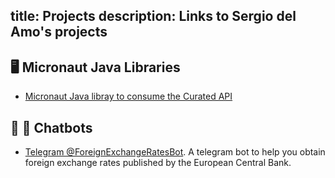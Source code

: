 title: Projects
description: Links to Sergio del Amo's projects
---

## 🖥 Micronaut Java Libraries

- [Micronaut Java libray to consume the Curated API](https://sdelamo.github.io/curatedapi/index.html)

## 🤖 💬 Chatbots

- [Telegram @ForeignExchangeRatesBot](https://exchangeratesbot.com). A telegram bot to help you obtain foreign exchange rates published by the European Central Bank.